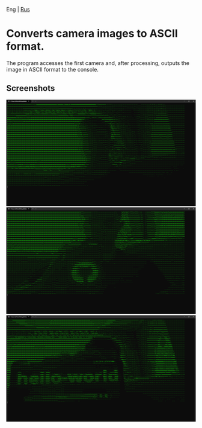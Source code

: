 Eng | [Rus](Resources/Localization%20Readme/README_rus.md)

# Converts camera images to ASCII format.

The program accesses the first camera and, after processing, outputs the image in ASCII format to the console.

## Screenshots

![ASCII Graphics](Resources/Images/Sample_images_0.png)
![ASCII Graphics](Resources/Images/Sample_images_1.png)
![ASCII Graphics](Resources/Images/Sample_images_2.png)
